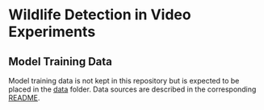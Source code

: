 # Wildlife Detection in Video Experiments

## Model Training Data

Model training data is not kept in this repository but is expected to be placed in the [data](data) folder. Data sources are described in the corresponding [README](data/README.md).
